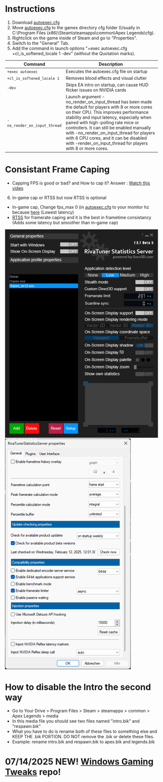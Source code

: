 # Instructions
1. Download [autoexec.cfg](https://github.com/moffa89/Apex-Legends-Autoexec-2025/blob/main/autoexec.cfg)
2. Move [autoexec.cfg](https://github.com/moffa89/Apex-Legends-Autoexec-2025/blob/main/autoexec.cfg) to the games directory cfg folder (Usually in C:\Program Files (x86)\Steam\steamapps\common\Apex Legends\cfg).
3. Rightclick on the game inside of Steam and go to "Properties".
4. Switch to the "General" Tab.
5. Add the command in launch options "+exec autoexec.cfg +cl_is_softened_locale 1 -dev" (without the Quotation marks).

| Command | Description |
| --- | --- |
| `+exec autoexec` | Executes the autoexec.cfg file on startup |
| `+cl_is_softened_locale 1` | Removes blood effects and visual clutter |
| `-dev` | Skips EA intro on startup, can cause HUD flicker issues on NVIDIA cards |
| `-no_render_on_input_thread` | Launch argument -no_render_on_input_thread has been made the default for players with 8 or more cores on their CPU. This improves performance stability and input latency, especially when paired with high-polling rate mice or controllers. It can still be enabled manually with -no_render_on_input_thread for players with 6 CPU cores, and it can be disabled with -render_on_input_thread for players with 8 or more cores. |

# Consistant Frame Caping
- Capping FPS is good or bad? and How to cap it? Answer : [Watch this video](https://youtu.be/N8ZUqT6Tfiw)
6. In-game cap or RTSS but now RTSS is optional  
- In-game cap, Change fps_max 0 (in [autoexec.cfg](https://github.com/moffa89/Apex-Legends-Autoexec-2025/blob/main/autoexec.cfg) to your monitor hz because [here](https://youtu.be/_73gFgNrYVQ) (Lowest latency)
- [RTSS](https://www.guru3d.com/files-details/rtss-rivatuner-statistics-server-download.html) for framerate caping and it is the best in frametime consistancy (Adds some latency but smoother than in-game cap)

![RTSS Settings](https://github.com/moffa89/Apex-Legends-Autoexec-2025/blob/main/RTSS/RTSS_settings.png)
![RTSS Settings_2](https://github.com/moffa89/Apex-Legends-Autoexec-2025/blob/main/RTSS/RTSS_settings_2.png)

# How to disable the Intro the second way
- Go to Your Drive > Program Files > Steam > steamapps > common > Apex Legends > media
- In this media file you should see two files named "intro.bik" and "respawn.bik"
- What you have to do is rename both of these files to something else and KEEP THE .bik PORTION. DO NOT remove the .bik or delete these files.
- Example: rename intro.bik and respawn.bik to apex.bik and legends.bik

# 07/14/2025 NEW! [Windows Gaming Tweaks](https://github.com/moffa89/Windows-Gaming-Tweaks) repo!
